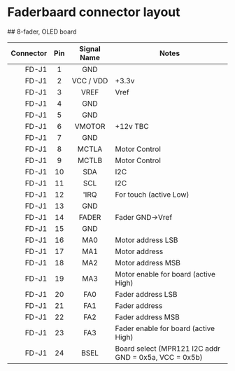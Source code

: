 # Faderbaard connector layout

## 8-fader, OLED board

|  **Connector** | **Pin** | **Signal Name** | **Notes** |
|  ------: | :------: | :------: | ------ |
|  FD-J1 | 1 | GND |  |
|  FD-J1 | 2 | VCC / VDD | +3.3v |
|  FD-J1 | 3 | VREF | Vref |
|  FD-J1 | 4 | GND |  |
|  FD-J1 | 5 | GND |  |
|  FD-J1 | 6 | VMOTOR | +12v TBC |
|  FD-J1 | 7 | GND |  |
|  FD-J1 | 8 | MCTLA | Motor Control |
|  FD-J1 | 9 | MCTLB | Motor Control |
|  FD-J1 | 10 | SDA | I2C |
|  FD-J1 | 11 | SCL | I2C |
|  FD-J1 | 12 | 'IRQ | For touch (active Low) |
|  FD-J1 | 13 | GND |  |
|  FD-J1 | 14 | FADER | Fader GND->Vref |
|  FD-J1 | 15 | GND |  |
|  FD-J1 | 16 | MA0 | Motor address LSB |
|  FD-J1 | 17 | MA1 | Motor address |
|  FD-J1 | 18 | MA2 | Motor address MSB |
|  FD-J1 | 19 | MA3 | Motor enable for board (active High) |
|  FD-J1 | 20 | FA0 | Fader address LSB |
|  FD-J1 | 21 | FA1 | Fader address |
|  FD-J1 | 22 | FA2 | Fader address MSB |
|  FD-J1 | 23 | FA3 | Fader enable for board (active High) |
|  FD-J1 | 24 | BSEL | Board select (MPR121 I2C addr GND = 0x5a, VCC = 0x5b) |
